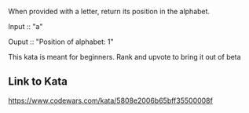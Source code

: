When provided with a letter, return its position in the alphabet.

Input :: "a"

Ouput :: "Position of alphabet: 1"

This kata is meant for beginners. Rank and upvote to bring it out of beta

## Link to Kata
https://www.codewars.com/kata/5808e2006b65bff35500008f